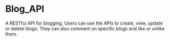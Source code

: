 # Blog_API
A RESTful API for blogging. Users can use the APIs to create, view, update or delete blogs. They can also comment on specific blogs and like or unlike them.
